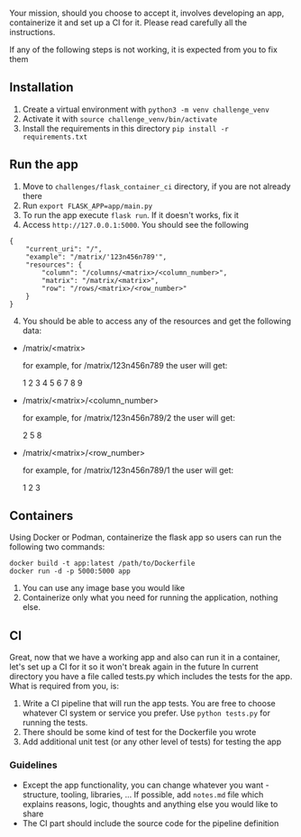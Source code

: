 Your mission, should you choose to accept it, involves developing an app, containerize it and set up a CI for it.
Please read carefully all the instructions.

If any of the following steps is not working, it is expected from you to fix them

## Installation

1. Create a virtual environment with `python3 -m venv challenge_venv`
2. Activate it with `source challenge_venv/bin/activate`
3. Install the requirements in this directory `pip install -r requirements.txt`

## Run the app

1. Move to `challenges/flask_container_ci` directory, if you are not already there
1. Run `export FLASK_APP=app/main.py`
1. To run the app execute `flask run`. If it doesn't works, fix it
3. Access `http://127.0.0.1:5000`. You should see the following

```
{
    "current_uri": "/",
    "example": "/matrix/'123n456n789'",
    "resources": {
        "column": "/columns/<matrix>/<column_number>",
        "matrix": "/matrix/<matrix>",
        "row": "/rows/<matrix>/<row_number>"
    }
}
```

4. You should be able to access any of the resources and get the following data:

* /matrix/\<matrix\>

    for example, for /matrix/123n456n789 the user will get:

    1 2 3
    4 5 6
    7 8 9

* /matrix/\<matrix\>/\<column_number\> 

    for example, for /matrix/123n456n789/2 the user will get:

    2
    5
    8

* /matrix/\<matrix\>/\<row_number\> 

    for example, for /matrix/123n456n789/1 the user will get:

    1 2 3 

## Containers

Using Docker or Podman, containerize the flask app so users can run the following two commands:

```
docker build -t app:latest /path/to/Dockerfile
docker run -d -p 5000:5000 app
```

1. You can use any image base you would like
2. Containerize only what you need for running the application, nothing else.

## CI

Great, now that we have a working app and also can run it in a container, let's set up a CI for it so it won't break again in the future
In current directory you have a file called tests.py which includes the tests for the app. What is required from you, is:

1. Write a CI pipeline that will run the app tests. You are free to choose whatever CI system or service you prefer. Use `python tests.py` for running the tests.
2. There should be some kind of test for the Dockerfile you wrote
3. Add additional unit test (or any other level of tests) for testing the app

### Guidelines 

* Except the app functionality, you can change whatever you want - structure, tooling, libraries, ... If possible, add `notes.md` file which explains reasons, logic, thoughts and anything else you would like to share
* The CI part should include the source code for the pipeline definition
